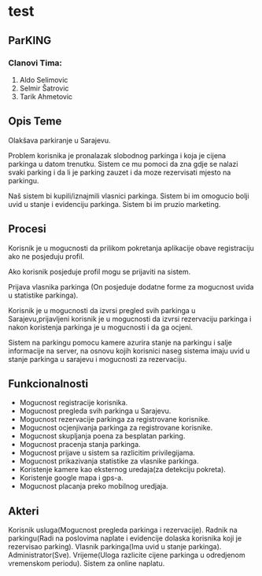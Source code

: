 # test

## ParKING

### Clanovi Tima:
1. Aldo Selimovic
2. Selmir Šatrovic
3. Tarik Ahmetovic

## Opis Teme

Olakšava parkiranje u Sarajevu.

Problem korisnika je pronalazak slobodnog parkinga i koja je cijena parkinga u datom trenutku. Sistem ce mu pomoci da zna gdje se nalazi svaki parking i da li je parking zauzet i da moze rezervisati mjesto na parkingu.

Naš sistem bi kupili/iznajmili vlasnici parkinga. Sistem bi im omogucio bolji uvid u stanje i evidenciju parkinga. Sistem bi im pruzio marketing.

## Procesi

Korisnik je u mogucnosti da prilikom pokretanja aplikacije obave registraciju ako ne posjeduju profil.

Ako korisnik posjeduje profil mogu se prijaviti na sistem.

Prijava vlasnika parkinga (On posjeduje dodatne forme za mogucnost uvida u statistike parkinga).

Korisnik je u mogucnosti da izvrsi pregled svih parkinga u Sarajevu,prijavljeni korisnik je u mogucnosti da izvrsi rezervaciju parkinga i nakon koristenja parkinga je u mogucnosti i da ga ocjeni.

Sistem na parkingu pomocu kamere azurira stanje na parkingu i salje informacije na server, na osnovu kojih korisnici naseg sistema imaju uvid u stanje parkinga u sarajevu i mogucnosti za rezervaciju.

## Funkcionalnosti

- Mogucnost registracije korisnika.
- Mogucnost pregleda svih parkinga u Sarajevu.
- Mogucnost rezervacije parkinga za registrovane korisnike.
- Mogucnost ocjenjivanja parkinga za registrovane korisnike.
- Mogucnost skupljanja poena za besplatan parking.
- Mogucnost pracenja stanja parkinga.
- Mogucnost prijave u sistem sa razlicitim privilegijama.
- Mogucnost prikazivanja statistike za vlasnike parkinga.
- Koristenje kamere kao eksternog uredaja(za detekciju pokreta).
- Koristenje google mapa i gps-a.
- Mogucnost placanja preko mobilnog uredjaja.

## Akteri

Korisnik usluga(Mogucnost pregleda parkinga i rezervacije).
Radnik na parkingu(Radi na poslovima naplate i evidencije dolaska korisnika koji je rezervisao parking).
Vlasnik parkinga(Ima uvid u stanje parkinga).
Administrator(Sve).
Vrijeme(Uloga razlicite cijene parkinga u odredjenom vremenskom periodu).
Sistem za online naplatu.
